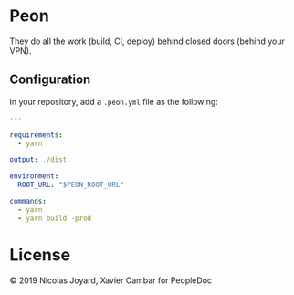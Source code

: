 # Peon

They do all the work (build, CI, deploy) behind closed doors (behind your VPN).

## Configuration

In your repository, add a `.peon.yml` file as the following:

```yaml
---

requirements:
  - yarn

output: ./dist

environment:
  ROOT_URL: "$PEON_ROOT_URL"

commands:
  - yarn
  - yarn build -prod
```

# License

© 2019 Nicolas Joyard, Xavier Cambar for PeopleDoc
